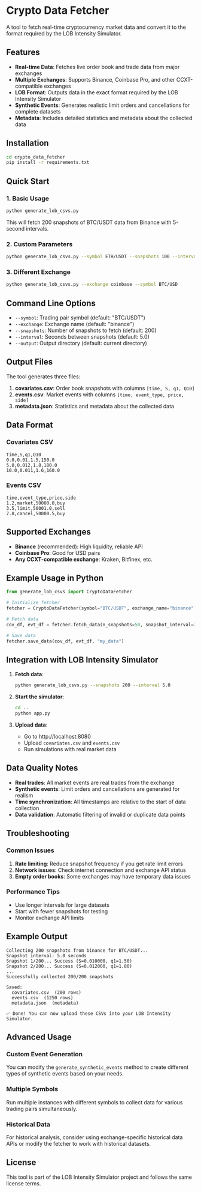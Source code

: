 # Crypto Data Fetcher

A tool to fetch real-time cryptocurrency market data and convert it to the format required by the LOB Intensity Simulator.

## Features

- **Real-time Data**: Fetches live order book and trade data from major exchanges
- **Multiple Exchanges**: Supports Binance, Coinbase Pro, and other CCXT-compatible exchanges
- **LOB Format**: Outputs data in the exact format required by the LOB Intensity Simulator
- **Synthetic Events**: Generates realistic limit orders and cancellations for complete datasets
- **Metadata**: Includes detailed statistics and metadata about the collected data

## Installation

```bash
cd crypto_data_fetcher
pip install -r requirements.txt
```

## Quick Start

### 1. Basic Usage

```bash
python generate_lob_csvs.py
```

This will fetch 200 snapshots of BTC/USDT data from Binance with 5-second intervals.

### 2. Custom Parameters

```bash
python generate_lob_csvs.py --symbol ETH/USDT --snapshots 100 --interval 3.0 --output my_data
```

### 3. Different Exchange

```bash
python generate_lob_csvs.py --exchange coinbase --symbol BTC/USD
```

## Command Line Options

- `--symbol`: Trading pair symbol (default: "BTC/USDT")
- `--exchange`: Exchange name (default: "binance")
- `--snapshots`: Number of snapshots to fetch (default: 200)
- `--interval`: Seconds between snapshots (default: 5.0)
- `--output`: Output directory (default: current directory)

## Output Files

The tool generates three files:

1. **covariates.csv**: Order book snapshots with columns `[time, S, q1, Q10]`
2. **events.csv**: Market events with columns `[time, event_type, price, side]`
3. **metadata.json**: Statistics and metadata about the collected data

## Data Format

### Covariates CSV
```csv
time,S,q1,Q10
0.0,0.01,1.5,150.0
5.0,0.012,1.8,180.0
10.0,0.011,1.6,160.0
```

### Events CSV
```csv
time,event_type,price,side
1.2,market,50000.0,buy
3.5,limit,50001.0,sell
7.8,cancel,50000.5,buy
```

## Supported Exchanges

- **Binance** (recommended): High liquidity, reliable API
- **Coinbase Pro**: Good for USD pairs
- **Any CCXT-compatible exchange**: Kraken, Bitfinex, etc.

## Example Usage in Python

```python
from generate_lob_csvs import CryptoDataFetcher

# Initialize fetcher
fetcher = CryptoDataFetcher(symbol="BTC/USDT", exchange_name="binance")

# Fetch data
cov_df, evt_df = fetcher.fetch_data(n_snapshots=50, snapshot_interval=2.0)

# Save data
fetcher.save_data(cov_df, evt_df, "my_data")
```

## Integration with LOB Intensity Simulator

1. **Fetch data**:
   ```bash
   python generate_lob_csvs.py --snapshots 200 --interval 5.0
   ```

2. **Start the simulator**:
   ```bash
   cd ..
   python app.py
   ```

3. **Upload data**:
   - Go to http://localhost:8080
   - Upload `covariates.csv` and `events.csv`
   - Run simulations with real market data

## Data Quality Notes

- **Real trades**: All market events are real trades from the exchange
- **Synthetic events**: Limit orders and cancellations are generated for realism
- **Time synchronization**: All timestamps are relative to the start of data collection
- **Data validation**: Automatic filtering of invalid or duplicate data points

## Troubleshooting

### Common Issues

1. **Rate limiting**: Reduce snapshot frequency if you get rate limit errors
2. **Network issues**: Check internet connection and exchange API status
3. **Empty order books**: Some exchanges may have temporary data issues

### Performance Tips

- Use longer intervals for large datasets
- Start with fewer snapshots for testing
- Monitor exchange API limits

## Example Output

```
Collecting 200 snapshots from binance for BTC/USDT...
Snapshot interval: 5.0 seconds
Snapshot 1/200... Success (S=0.010000, q1=1.50)
Snapshot 2/200... Success (S=0.012000, q1=1.80)
...
Successfully collected 200/200 snapshots

Saved:
  covariates.csv  (200 rows)
  events.csv  (1250 rows)
  metadata.json  (metadata)

✅ Done! You can now upload these CSVs into your LOB Intensity Simulator.
```

## Advanced Usage

### Custom Event Generation

You can modify the `generate_synthetic_events` method to create different types of synthetic events based on your needs.

### Multiple Symbols

Run multiple instances with different symbols to collect data for various trading pairs simultaneously.

### Historical Data

For historical analysis, consider using exchange-specific historical data APIs or modify the fetcher to work with historical datasets.

## License

This tool is part of the LOB Intensity Simulator project and follows the same license terms.
